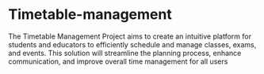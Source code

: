 # Timetable-management
The Timetable Management Project aims to create an intuitive platform for students and educators to efficiently schedule and manage classes, exams, and events. This solution will streamline the planning process, enhance communication, and improve overall time management for all users
